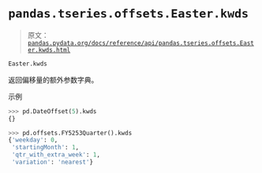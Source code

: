 # `pandas.tseries.offsets.Easter.kwds`

> 原文：[`pandas.pydata.org/docs/reference/api/pandas.tseries.offsets.Easter.kwds.html`](https://pandas.pydata.org/docs/reference/api/pandas.tseries.offsets.Easter.kwds.html)

```py
Easter.kwds
```

返回偏移量的额外参数字典。

示例

```py
>>> pd.DateOffset(5).kwds
{} 
```

```py
>>> pd.offsets.FY5253Quarter().kwds
{'weekday': 0,
 'startingMonth': 1,
 'qtr_with_extra_week': 1,
 'variation': 'nearest'} 
```

